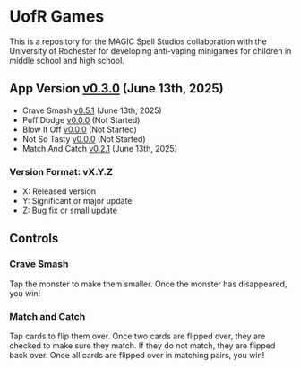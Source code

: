 # UofR Games
This is a repository for the MAGIC Spell Studios collaboration with the University of Rochester for developing anti-vaping minigames for children in middle school and high school.

## App Version [v0.3.0](https://github.com/qusr08/UofR-Games/blob/main/APP_CHANGELOG.md) (June 13th, 2025)
* Crave Smash [v0.5.1](https://github.com/qusr08/UofR-Games/blob/main/CRAVESMASH_CHANGELOG.md) (June 13th, 2025)
* Puff Dodge [v0.0.0](https://github.com/qusr08/UofR-Games/blob/main/PUFFDODGE_CHANGELOG.md) (Not Started)
* Blow It Off [v0.0.0](https://github.com/qusr08/UofR-Games/blob/main/BLOWITOFF_CHANGELOG.md) (Not Started)
* Not So Tasty [v0.0.0](https://github.com/qusr08/UofR-Games/blob/main/NOTSOTASTY_CHANGELOG.md) (Not Started)
* Match And Catch [v0.2.1](https://github.com/qusr08/UofR-Games/blob/main/MATCHANDCATCH_CHANGELOG.md) (June 13th, 2025)

### Version Format: vX.Y.Z
* X: Released version
* Y: Significant or major update
* Z: Bug fix or small update

## Controls
### Crave Smash
Tap the monster to make them smaller. Once the monster has disappeared, you win!
### Match and Catch
Tap cards to flip them over. Once two cards are flipped over, they are checked to make sure they match. If they do not match, they are flipped back over. Once all cards are flipped over in matching pairs, you win!
